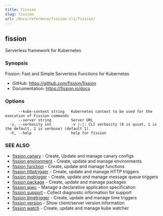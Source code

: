 ```yaml
---
title: fission
slug: fission
url: /docs/reference/fission-cli/fission/
---
```

## fission

Serverless framework for Kubernetes

### Synopsis

Fission: Fast and Simple Serverless Functions for Kubernetes

 * GitHub: https://github.com/fission/fission
 * Documentation: https://fission.io/docs


### Options

```
      --kube-context string   Kubernetes context to be used for the execution of Fission commands
      --server string         Server URL
  -v, --verbosity int         -v |:|: CLI verbosity (0 is quiet, 1 is the default, 2 is verbose) (default 1)
  -h, --help                  help for fission
```

### SEE ALSO

* [fission canary](/docs/reference/fission-cli/fission_canary/)	 - Create, Update and manage canary configs
* [fission environment](/docs/reference/fission-cli/fission_environment/)	 - Create, update and manage environments
* [fission function](/docs/reference/fission-cli/fission_function/)	 - Create, update and manage functions
* [fission httptrigger](/docs/reference/fission-cli/fission_httptrigger/)	 - Create, update and manage HTTP triggers
* [fission mqtrigger](/docs/reference/fission-cli/fission_mqtrigger/)	 - Create, update and manage message queue triggers
* [fission package](/docs/reference/fission-cli/fission_package/)	 - Create, update and manage packages
* [fission spec](/docs/reference/fission-cli/fission_spec/)	 - Manage a declarative application specification
* [fission support](/docs/reference/fission-cli/fission_support/)	 - Collect diagnostic information for support
* [fission timetrigger](/docs/reference/fission-cli/fission_timetrigger/)	 - Create, update and manage time triggers
* [fission version](/docs/reference/fission-cli/fission_version/)	 - Show client/server version information
* [fission watch](/docs/reference/fission-cli/fission_watch/)	 - Create, update and manage kube watcher

